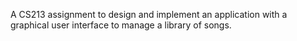 A CS213 assignment to design and implement an application with a graphical user interface to manage a library of songs.
